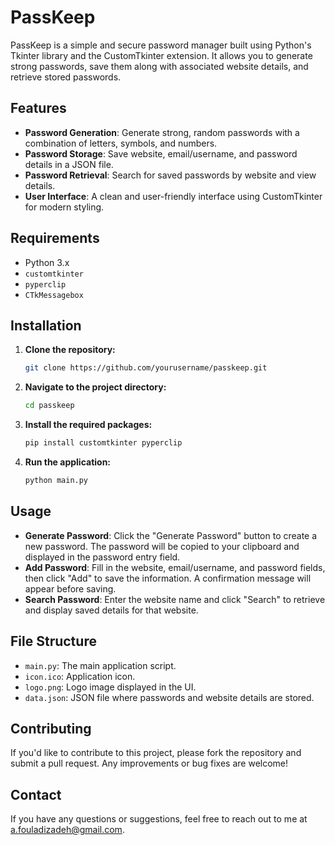 # PassKeep

PassKeep is a simple and secure password manager built using Python's Tkinter library and the CustomTkinter extension. It allows you to generate strong passwords, save them along with associated website details, and retrieve stored passwords.

## Features

- **Password Generation**: Generate strong, random passwords with a combination of letters, symbols, and numbers.
- **Password Storage**: Save website, email/username, and password details in a JSON file.
- **Password Retrieval**: Search for saved passwords by website and view details.
- **User Interface**: A clean and user-friendly interface using CustomTkinter for modern styling.

## Requirements

- Python 3.x
- `customtkinter`
- `pyperclip`
- `CTkMessagebox`

## Installation

1. **Clone the repository:**

    ```bash
    git clone https://github.com/yourusername/passkeep.git
    ```

2. **Navigate to the project directory:**

    ```bash
    cd passkeep
    ```

3. **Install the required packages:**

    ```bash
    pip install customtkinter pyperclip
    ```

4. **Run the application:**

    ```bash
    python main.py
    ```

## Usage

- **Generate Password**: Click the "Generate Password" button to create a new password. The password will be copied to your clipboard and displayed in the password entry field.
- **Add Password**: Fill in the website, email/username, and password fields, then click "Add" to save the information. A confirmation message will appear before saving.
- **Search Password**: Enter the website name and click "Search" to retrieve and display saved details for that website.

## File Structure

- `main.py`: The main application script.
- `icon.ico`: Application icon.
- `logo.png`: Logo image displayed in the UI.
- `data.json`: JSON file where passwords and website details are stored.

## Contributing

If you'd like to contribute to this project, please fork the repository and submit a pull request. Any improvements or bug fixes are welcome!

## Contact

If you have any questions or suggestions, feel free to reach out to me at [a.fouladizadeh@gmail.com](mailto:a.fouladizadeh@gmail.com).

